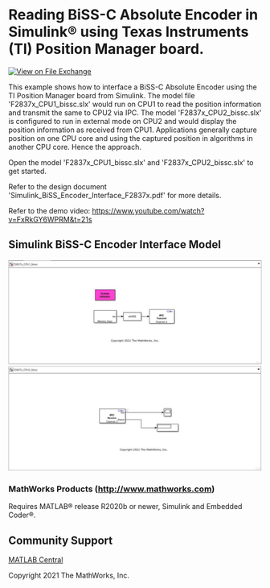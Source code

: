 # **Reading BiSS-C Absolute Encoder in Simulink® using Texas Instruments (TI) Position Manager board.**
<!-- This is the "Title of the contribution" that was approved during the Community Contribution Review Process --> 

[![View <File Exchange Title> on File Exchange](https://www.mathworks.com/matlabcentral/images/matlab-file-exchange.svg)](https://www.mathworks.com/matlabcentral/fileexchange/####-file-exchange-title)  
<!-- Add this icon to the README if this repo also appears on File Exchange via the "Connect to GitHub" feature --> 

This example shows how to interface a BiSS-C Absolute Encoder using the TI Position Manager board from Simulink. The model file 'F2837x_CPU1_bissc.slx' would run on CPU1 to read the position information and transmit the same to CPU2 via IPC. The model 'F2837x_CPU2_bissc.slx' is configured to run in external mode on CPU2 and would display the position information as received from CPU1. Applications generally capture position on one CPU core and using the captured position in algorithms in another CPU core. Hence the approach.

Open the model 'F2837x_CPU1_bissc.slx' and 'F2837x_CPU2_bissc.slx'  to get started.

Refer to the design document 'Simulink_BiSS_Encoder_Interface_F2837x.pdf' for more details.

Refer to the demo video: https://www.youtube.com/watch?v=FxRkGY6WPRM&t=21s

<!--- If your project includes a visualation or any images or an App please include a screenshot in this README --->

## **Simulink BiSS-C Encoder Interface Model**
![](overview/BiSS_CPU1.JPG) 
![](overview/BiSS_CPU2.JPG)

### MathWorks Products (http://www.mathworks.com)

Requires MATLAB® release R2020b or newer, Simulink and Embedded Coder®.

## Community Support
[MATLAB Central](https://www.mathworks.com/matlabcentral)

Copyright 2021 The MathWorks, Inc.

